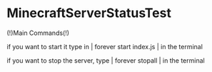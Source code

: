 # MinecraftServerStatusTest


(!)Main Commands(!)

if you want to start it type in | forever start index.js | in the terminal

if you want to stop the server, type | forever stopall | in the terminal
